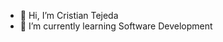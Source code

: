 - 👋 Hi, I’m Cristian Tejeda
- 🌱 I’m currently learning Software Development

<!---
Tcriss/Tcriss is a ✨ special ✨ repository because its `README.md` (this file) appears on your GitHub profile.
You can click the Preview link to take a look at your changes.
--->
